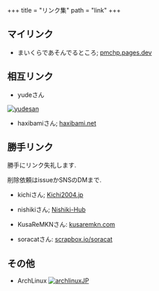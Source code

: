 
+++
title = "リンク集"
path = "link"
+++

## マイリンク
- まいくらであそんでるところ; [pmchp.pages.dev](https://pmchp.pages.dev)
## 相互リンク

- yudeさん

<a href=https://yude.jp> <img src="/images/yude_banner.png" alt="yudesan"/> </a>

- haxibamiさん; [haxibami.net](https://www.haxibami.net/)

## 勝手リンク
勝手にリンク失礼します.

削除依頼はissueかSNSのDMまで.


- kichiさん; [Kichi2004.jp](https://kichi2004.jp/)

- nishikiさん; [Nishiki-Hub](https://nishikiout.hatenablog.com/)

- KusaReMKNさん: [kusaremkn.com](https://kusaremkn.com/)

- soracatさん: [scrapbox.io/soracat](https://scrapbox.io/soracat/soracat)

## その他

- ArchLinux <a href=https://www.archlinux.jp><img src="/images/arch83x31.gif" alt="archlinuxJP"><a>



